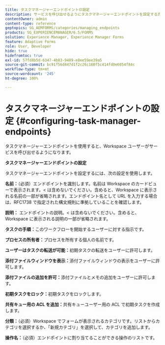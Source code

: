 ```yaml
---
title: タスクマネージャーエンドポイントの設定
description: サービスを呼び出せるようにタスクマネージャーエンドポイントを設定する方法について説明します。タスクマネージャーエンドポイントを設定するには、様々な設定が必要です。
contentOwner: admin
content-type: reference
geptopics: SG_AEMFORMS/categories/managing_endpoints
products: SG_EXPERIENCEMANAGER/6.5/FORMS
solution: Experience Manager, Experience Manager Forms
feature: Adaptive Forms
role: User, Developer
hide: true
hidefromtoc: true
exl-id: 57fd8b5d-6347-4b83-9489-e8ee59ee39a5
source-git-commit: bc91f56d447d1f2c26c160f5c414fd0e6054f84c
workflow-type: tm+mt
source-wordcount: '245'
ht-degree: 100%

---
```


# タスクマネージャーエンドポイントの設定 {#configuring-task-manager-endpoints}

タスクマネージャーエンドポイントを使用すると、Workspace ユーザーがサービスを呼び出せるようになります。

**タスクマネージャーエンドポイントの設定**

タスクマネージャーエンドポイントを設定するには、次の設定を使用します。

**名前：**（必須）エンドポイントを識別します。名前は Workspace のカードビューで表示されます。&lt; は含めないでください。含めると、Workspace に表示される名前の一部が省略されます。エンドポイント名として URL を入力する場合は、RFC1738 で指定された構文規則に準拠していることを確認します。

**説明：** エンドポイントの説明。&lt; は含めないでください。含めると、Workspace に表示される説明の一部が省略されます。

**タスクの手順：**&#x200B;このワークフローを開始するユーザーに対する指示です。

**プロセスの所有者：**&#x200B;プロセスを所有する個人の名前です。

**ユーザーはタスクの転送が可能：**&#x200B;初期タスクの転送をユーザーに許可します。

**添付ファイルウィンドウを表示：**&#x200B;添付ファイルウィンドウの表示をユーザーに許可します。

**添付ファイルの追加を許可：**&#x200B;添付ファイルとメモの追加をユーザーに許可します。

**初期タスクをロック：**&#x200B;初期タスクをロックします。

**共有キュー用の ACL を追加：**&#x200B;共有キューユーザー用の ACL で初期タスクを作成します。

**分類：**（必須）Workspace でフォームが表示されるカテゴリです。リストからカテゴリを選択するか、「新規カテゴリ」を選択して、カテゴリを追加します。

**操作名：**（必須）エンドポイントに割り当てることができる操作のリストです。
